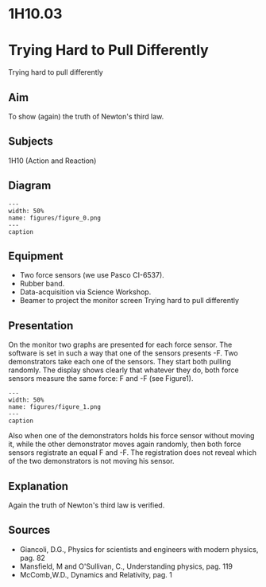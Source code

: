 # 1H10.03 
  # Trying Hard to Pull Differently 
 Trying hard to pull differently   
  
## Aim   
 To show (again) the truth of Newton's third law.    
  
## Subjects   
 1H10 (Action and Reaction)   
  
## Diagram   
    
```{figure} figures/figure_0.png  
---  
width: 50%  
name: figures/figure_0.png  
---  
caption  
``` 
     
  
## Equipment   
 
 *  Two force sensors (we use Pasco CI-6537). 
 *  Rubber band. 
 *  Data-acquisition via Science Workshop. 
 *  Beamer to project the monitor screen Trying hard to pull differently
    
  
## Presentation   
 On the monitor two graphs are presented for each force sensor. The software is set in such a way that one of the sensors presents -F. Two demonstrators take each one of the sensors. They start both pulling randomly. The display shows clearly that whatever they do, both force sensors measure the same force: F and -F (see Figure1).     
```{figure} figures/figure_1.png  
---  
width: 50%  
name: figures/figure_1.png  
---  
caption  
``` 
 Also when one of the demonstrators holds his force sensor without moving it, while the other demonstrator moves again randomly, then both force sensors registrate an equal F and -F. The registration does not reveal which of the two demonstrators is not moving his sensor.    
  
## Explanation   
 Again the truth of Newton's third law is verified.    
  
## Sources   
 
 *  Giancoli, D.G., Physics for scientists and engineers with modern physics, pag. 82 
 *  Mansfield, M and O'Sullivan, C., Understanding physics, pag. 119 
 *  McComb,W.D., Dynamics and Relativity, pag. 1
  
